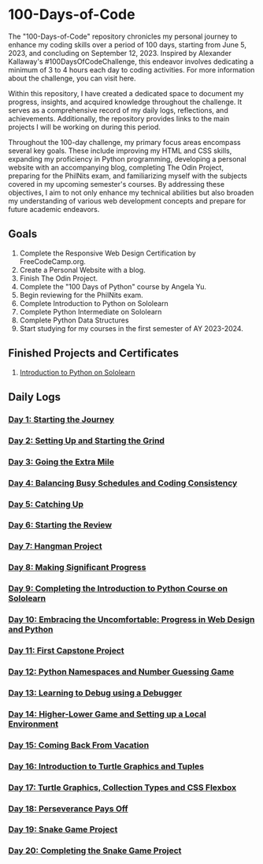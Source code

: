 # 100-Days-of-Code

 The "100-Days-of-Code" repository chronicles my personal journey to enhance my coding skills over a period of 100 days, starting from June 5, 2023, and concluding on September 12, 2023. Inspired by Alexander Kallaway's #100DaysOfCodeChallenge, this endeavor involves dedicating a minimum of 3 to 4 hours each day to coding activities. For more information about the challenge, you can visit here.

 Within this repository, I have created a dedicated space to document my progress, insights, and acquired knowledge throughout the challenge. It serves as a comprehensive record of my daily logs, reflections, and achievements. Additionally, the repository provides links to the main projects I will be working on during this period.

 Throughout the 100-day challenge, my primary focus areas encompass several key goals. These include improving my HTML and CSS skills, expanding my proficiency in Python programming, developing a personal website with an accompanying blog, completing The Odin Project, preparing for the PhilNits exam, and familiarizing myself with the subjects covered in my upcoming semester's courses. By addressing these objectives, I aim to not only enhance my technical abilities but also broaden my understanding of various web development concepts and prepare for future academic endeavors.

## Goals
 1. Complete the Responsive Web Design Certification by FreeCodeCamp.org.
 2. Create a Personal Website with a blog.
 3. Finish The Odin Project.
 4. Complete the "100 Days of Python" course by Angela Yu.
 5. Begin reviewing for the PhilNits exam.
 6. Complete Introduction to Python on Sololearn
 7. Complete Python Intermediate on Sololearn
 8. Complete Python Data Structures
 9. Start studying for my courses in the first semester of AY 2023-2024.

## Finished Projects and Certificates
 1. [Introduction to Python on Sololearn](https://www.sololearn.com/certificates/CC-OESSQKOJ)

## Daily Logs

### [Day 1: Starting the Journey](https://github.com/johnivanpuayap/100-days-of-code/tree/main/Day%2001)
### [Day 2: Setting Up and Starting the Grind](https://github.com/johnivanpuayap/100-days-of-code/tree/main/Day%2002)
### [Day 3: Going the Extra Mile](https://github.com/johnivanpuayap/100-days-of-code/tree/main/Day%2003)
### [Day 4: Balancing Busy Schedules and Coding Consistency](https://github.com/johnivanpuayap/100-days-of-code/tree/main/Day%2004)
### [Day 5: Catching Up](https://github.com/johnivanpuayap/100-days-of-code/tree/main/Day%2005)
### [Day 6: Starting the Review](https://github.com/johnivanpuayap/100-days-of-code/tree/main/Day%2006)
### [Day 7: Hangman Project](https://github.com/johnivanpuayap/100-days-of-code/tree/main/Day%2007)
### [Day 8: Making Significant Progress](https://github.com/johnivanpuayap/100-days-of-code/tree/main/Day%2008)
### [Day 9: Completing the Introduction to Python Course on Sololearn](https://github.com/johnivanpuayap/100-days-of-code/tree/main/Day%2009)
### [Day 10: Embracing the Uncomfortable: Progress in Web Design and Python](https://github.com/johnivanpuayap/100-days-of-code/tree/main/Day%2010)
### [Day 11: First Capstone Project](https://github.com/johnivanpuayap/100-days-of-code/tree/main/Day%2011)
### [Day 12: Python Namespaces and Number Guessing Game](https://github.com/johnivanpuayap/100-days-of-code/tree/main/Day%2012)
### [Day 13: Learning to Debug using a Debugger](https://github.com/johnivanpuayap/100-days-of-code/tree/main/Day%2013)
### [Day 14: Higher-Lower Game and Setting up a Local Environment](https://github.com/johnivanpuayap/100-days-of-code/tree/main/Day%2014)
### [Day 15: Coming Back From Vacation](https://github.com/johnivanpuayap/100-days-of-code/tree/main/Day%2015)
### [Day 16: Introduction to Turtle Graphics and Tuples ](https://github.com/johnivanpuayap/100-days-of-code/tree/main/Day%2016)
### [Day 17: Turtle Graphics, Collection Types and CSS Flexbox](https://github.com/johnivanpuayap/100-days-of-code/tree/main/Day%2017)
### [Day 18: Perseverance Pays Off](https://github.com/johnivanpuayap/100-days-of-code/tree/main/Day%2018)
### [Day 19: Snake Game Project](https://github.com/johnivanpuayap/100-days-of-code/tree/main/Day%2019)
### [Day 20: Completing the Snake Game Project](https://github.com/johnivanpuayap/100-days-of-code/tree/main/Day%2020)

